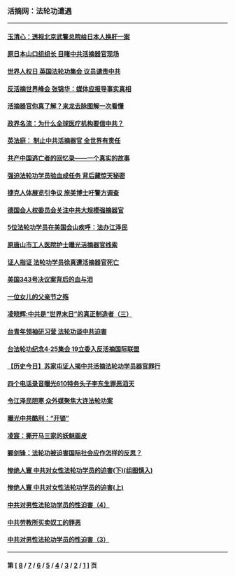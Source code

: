 ### 活摘网：法轮功遭遇
---
#### [玉清心：透视北京武警总院给日本人换肝一案](../../pages/nf5881/n13771978.md?04280430) 
#### [原日本山口组组长 目睹中共活摘器官现场](../../pages/nf5881/n13767360.md?04280430) 
#### [世界人权日 英国法轮功集会 议员谴责中共](../../pages/nf5881/n13431763.md?04280430) 
#### [反活摘世界峰会 张锦华：媒体应报导事实真相](../../pages/nf5881/n13278502.md?04280430) 
#### [活摘器官你真了解？来龙去脉图解一次看懂](../../pages/nf5881/n13013820.md?04280430) 
#### [政界名流：为什么全球医疗机构要信中共？](../../pages/nf5881/n11945479.md?04280430) 
#### [英法庭： 制止中共活摘器官 全世界有责任](../../pages/nf5881/n11330691.md?04280430) 
#### [共产中国逃亡者的回忆录——一个真实的故事](../../pages/nf5881/n10918649.md?04280430) 
#### [强迫法轮功学员验血成任务 背后藏惊天秘密](../../pages/nf5881/n4252384.md?04280430) 
#### [捷克人体展览引争议 旅美博士吁警方调查](../../pages/nf5881/n9429187.md?04280430) 
#### [德国会人权委员会关注中共大规模强摘器官](../../pages/nf5881/n8418950.md?04280430) 
#### [5位法轮功学员在美国会山疾呼：法办江泽民](../../pages/nf5881/n8101519.md?04280430) 
#### [原唐山市工人医院护士曝光活摘器官线索](../../pages/nf5881/n8076384.md?04280430) 
#### [证人指证 法轮功学员徐真遭活摘器官死亡](../../pages/nf5881/n8042467.md?04280430) 
#### [美国343号决议案背后的血与泪](../../pages/nf5881/n8020684.md?04280430) 
#### [一位女儿的父亲节之殇](../../pages/nf5881/n8014122.md?04280430) 
#### [凌晓辉:中共是“世界末日”的真正制造者（三）](../../pages/nf5881/n4210333.md?04280430) 
#### [台青年领袖研习营 法轮功谈中共迫害](../../pages/nf5881/n4141857.md?04280430) 
#### [台法轮功纪念4‧25集会 19立委入反活摘国际联盟](../../pages/nf5881/n4141821.md?04280430) 
#### [【历史今日】苏家屯证人揭中共活摘法轮功学员器官罪行](../../pages/nf5881/n4135912.md?04280430) 
#### [四个电话录音曝光610特务头子李东生罪恶滔天](../../pages/nf5881/n4040060.md?04280430) 
#### [令江泽民胆寒 众外媒聚焦大连法轮功案](../../pages/nf5881/n3932671.md?04280430) 
#### [曝光中共酷刑：“开锁”](../../pages/nf5881/n3889373.md?04280430) 
#### [凌宸：撕开马三家的妖魅画皮](../../pages/nf5881/n3849369.md?04280430) 
#### [郦剑锋：法轮功被迫害国际社会应作怎样的反思？](../../pages/nf5881/n3824560.md?04280430) 
#### [惨绝人寰 中共对女性法轮功学员的迫害(下)(组图慎入)](../../pages/nf5881/n3816285.md?04280430) 
#### [惨绝人寰 中共对女性法轮功学员的迫害(上)](../../pages/nf5881/n3815374.md?04280430) 
#### [中共对男性法轮功学员的性迫害（4）](../../pages/nf5881/n3769144.md?04280430) 
#### [中共劳教所买卖奴工的罪恶](../../pages/nf5881/n3769378.md?04280430) 
#### [中共对男性法轮功学员的性迫害（3）](../../pages/nf5881/n3768231.md?04280430) 

---
#### 第 [ [8](./8.md?04280430) / [7](./7.md?04280430) / [6](./6.md?04280430) / [5](./5.md?04280430) / [4](./4.md?04280430) / [3](./3.md?04280430) / [2](./2.md?04280430) / [1](./1.md?04280430) ] 页
